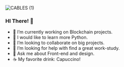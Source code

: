 ![CABLES (1)](https://user-images.githubusercontent.com/55487019/131232401-a42fc133-9e43-4e5d-8b62-f56e4c5c28ec.png)

### HI There! 👋

- 🔭 I’m currently working on Blockchain projects.
- 🌱 I would like to learn more Python.
- 👯 I’m looking to collaborate on big projects.
- 🤔 I’m looking for help with find a great work-study.
- 💬 Ask me about Front-end and design.
- ☕ My favorite drink: Capuccino! 

